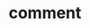 ---
title: comment
caption: 'Το περιβάλλον του Processing είναι γραμμένο σε Java. Προγράμματα που έχουν γραφτεί σε Processing είναι επίσης μετεφρασμένα σε Java και έπειτα τρέχουν σαν Java προγράμματα, πράγμα που κάνει όντως την εκμάθηση προγραμματισμού ευκολότερη αφού κάποιος μπορεί να προγραμματίσει σε Java χρησιμοποιώντας την Processing και το περιβάλλον της.'
student: 'Δημήτρης Βαρελάς'
studentid: 'Π2018019'
---
